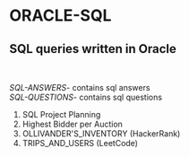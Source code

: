 # ORACLE-SQL
## SQL queries written in Oracle  

&nbsp;

*SQL-ANSWERS*- contains sql answers  
*SQL-QUESTIONS*- contains sql questions  

1. SQL Project Planning
2. Highest Bidder per Auction
3. OLLIVANDER'S_INVENTORY (HackerRank) 
4. TRIPS_AND_USERS (LeetCode)

